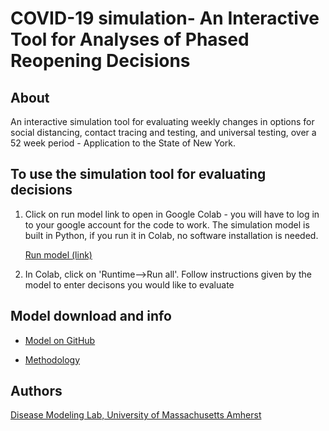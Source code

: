 # COVID-19 simulation- An Interactive Tool for Analyses of Phased Reopening Decisions
## About
An interactive simulation tool for evaluating weekly changes in options for social distancing, contact tracing and testing, and universal testing, over a 52 week period - Application to the State of New York. 

## To use the simulation tool for evaluating decisions 
1. Click on run model link to open in Google Colab - you will have to log in to your google account for the code to work. The simulation model is built in Python, if you run it in Colab, no software installation is needed.

      [Run model (link)](https://colab.research.google.com/drive/1GXs3hBg68w23-Kv5GCFQI30KKRxsfyFP) 
      
2. In Colab, click on 'Runtime-->Run all'. Follow instructions given by the model to enter decisons you would like to evaluate 
   
## Model download and info
 
   - [Model on GitHub](https://github.com/diseasemodeling/COVID19) 
   
   - [Methodology](Methodology.pdf) 

## Authors
[Disease Modeling Lab, University of Massachusetts Amherst](https://blogs.umass.edu/chaitrag/chaitra-gopalappa/)

